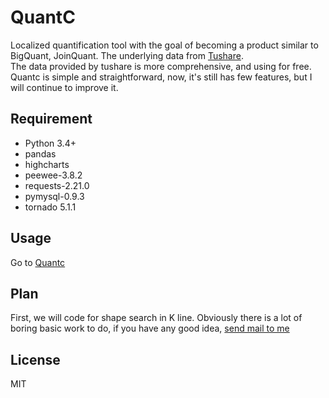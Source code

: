 # QuantC
Localized quantification tool with the goal of becoming a product similar to BigQuant, JoinQuant. The underlying data from [Tushare](https://tushare.pro).<br>
The data provided by tushare is more comprehensive, and using for free.<br>
Quantc is simple and straightforward, now, it's still has few features, but I will continue to improve it.

## Requirement
- Python 3.4+
- pandas
- highcharts
- peewee-3.8.2
- requests-2.21.0
- pymysql-0.9.3
- tornado 5.1.1

## Usage
Go to [Quantc](http://www.quantc.top)

## Plan
First, we will code for shape search in K line. Obviously there is a lot of boring basic work to do, if you have any good idea,
<a href="mailto:icharm.me@outlook.com">send mail to me</a>

## License
MIT
